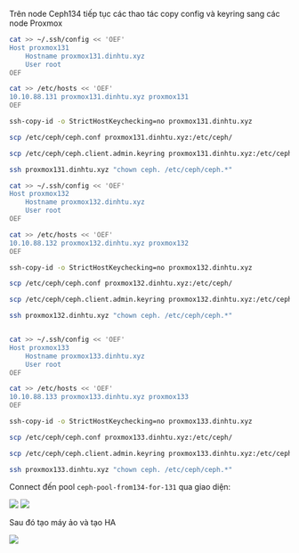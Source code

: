 Trên node Ceph134 tiếp tục các thao tác copy config và keyring sang các node Proxmox

```Bash
cat >> ~/.ssh/config << 'OEF'
Host proxmox131
    Hostname proxmox131.dinhtu.xyz
    User root
OEF

cat >> /etc/hosts << 'OEF'
10.10.88.131 proxmox131.dinhtu.xyz proxmox131
OEF

ssh-copy-id -o StrictHostKeychecking=no proxmox131.dinhtu.xyz

scp /etc/ceph/ceph.conf proxmox131.dinhtu.xyz:/etc/ceph/

scp /etc/ceph/ceph.client.admin.keyring proxmox131.dinhtu.xyz:/etc/ceph/

ssh proxmox131.dinhtu.xyz "chown ceph. /etc/ceph/ceph.*"

```

```Bash
cat >> ~/.ssh/config << 'OEF'
Host proxmox132
    Hostname proxmox132.dinhtu.xyz
    User root
OEF

cat >> /etc/hosts << 'OEF'
10.10.88.132 proxmox132.dinhtu.xyz proxmox132
OEF

ssh-copy-id -o StrictHostKeychecking=no proxmox132.dinhtu.xyz

scp /etc/ceph/ceph.conf proxmox132.dinhtu.xyz:/etc/ceph/

scp /etc/ceph/ceph.client.admin.keyring proxmox132.dinhtu.xyz:/etc/ceph/

ssh proxmox132.dinhtu.xyz "chown ceph. /etc/ceph/ceph.*"

```

```Bash

cat >> ~/.ssh/config << 'OEF'
Host proxmox133
    Hostname proxmox133.dinhtu.xyz
    User root
OEF

cat >> /etc/hosts << 'OEF'
10.10.88.133 proxmox133.dinhtu.xyz proxmox133
OEF

ssh-copy-id -o StrictHostKeychecking=no proxmox133.dinhtu.xyz

scp /etc/ceph/ceph.conf proxmox133.dinhtu.xyz:/etc/ceph/

scp /etc/ceph/ceph.client.admin.keyring proxmox133.dinhtu.xyz:/etc/ceph/

ssh proxmox133.dinhtu.xyz "chown ceph. /etc/ceph/ceph.*"

```

Connect đến pool ``ceph-pool-from134-for-131`` qua giao diện:

  <img src="proxmoxcephnexus3064images/Screenshot_74.png">

  <img src="proxmoxcephnexus3064images/Screenshot_75.png">

Sau đó tạo máy ảo và tạo HA

  <img src="proxmoxcephnexus3064images/Screenshot_76.png">
